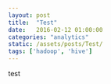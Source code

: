 ```yaml
---
layout: post
title:  "Test"
date:   2016-02-12 01:00:00
categories: "analytics"
static: /assets/posts/Test/
tags: ['hadoop', 'hive']
---
```

test